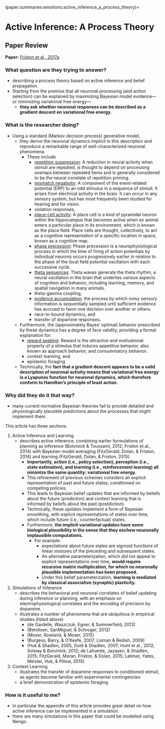(paper:summaries:emotions:active_inference_a_process_theory)=
# Active Inference: A Process Theory 

## Paper Review

**Paper:** [Friston et al., 2017a](https://doi.org/10.1162/NECO_a_00912)

### What question are they trying to answer?
- describing a process theory based on active inference and belief propagation. 
- Starting from the premise that all neuronal processing (and action selection) can be explained by maximizing Bayesian model evidence—or minimizing variational free energy—
  - **they ask whether neuronal responses can be described as a gradient descent on variational free energy.**

### What is the researcher doing?
- Using a standard (Markov decision process) generative model, 
  - they derive the neuronal dynamics implicit in this description and reproduce a remarkable range of well-characterized neuronal phenomena. 
    - These include 
      - [repetition suppression](https://en.wikipedia.org/wiki/Repetition_priming#Repetition_suppression): A reduction in neural activity when stimuli are repeated, is thought to depend on processing overlaps between repeated items and is generally considered to be the neural correlate of repetition priming. 
      - [mismatch negativity](https://en.wikipedia.org/wiki/Mismatch_negativity): A component of the event-related potential (ERP) to an odd stimulus in a sequence of stimuli. It arises from electrical activity in the brain.  It can occur in any sensory system, but has most frequently been studied for hearing and for vision.
      - violation responses, 
      - [place-cell activity](https://en.wikipedia.org/wiki/Place_cell): A place cell is a kind of pyramidal neuron within the hippocampus that becomes active when an animal enters a particular place in its environment, which is known as the place field. Place cells are thought, collectively, to act as a cognitive representation of a specific location in space, known as a cognitive map.
      - [phase precession](https://en.wikipedia.org/wiki/Phase_precession): Phase precession is a neurophysiological process in which the time of firing of action potentials by individual neurons occurs progressively earlier in relation to the phase of the local field potential oscillation with each successive cycle.
      - [theta sequences](https://en.wikipedia.org/wiki/Theta_wave): Theta waves generate the theta rhythm, a neural oscillation in the brain that underlies various aspects of cognition and behavior, including learning, memory, and spatial navigation in many animals.
      - theta-gamma coupling, 
      - [evidence accumulation](https://link.springer.com/referenceworkentry/10.1007%2F978-1-4614-7320-6_309-2): the process by which noisy sensory information is sequentially sampled until sufficient evidence has accrued to favor one decision over another or others.
      - race-to-bound dynamics, and 
      - transfer of dopamine responses. 
  - Furthermore, the (approximately Bayes’ optimal) behavior prescribed by these dynamics has a degree of face validity, providing a formal explanation for:
    - [reward seeking](https://en.wikipedia.org/wiki/Reward_system): Reward is the attractive and motivational property of a stimulus that induces appetitive behavior, also known as approach behavior, and consummatory behavior.
    - context learning, and 
    - epistemic foraging
  - Technically, the **fact that a gradient descent appears to be a valid description of neuronal activity means that variational free energy is a Lyapunov function for neuronal dynamics, which therefore conform to Hamilton’s principle of least action.**

### Why did they do it that way? 
- many current normative Bayesian theories fail to provide detailed and physiologically plausible predictions about the processes that might implement them. 

This article has three sections. 
1. Active Inference and Learning
   - describes active inference, combining earlier formulations of planning as inference (Botvinick & Toussaint, 2012; Friston et al., 2014) with Bayesian model averaging (FitzGerald, Dolan, & Friston, 2014) and learning (FitzGerald, Dolan, & Friston, 2015). 
      - **Importantly, action (i.e., policy selection), perception (i.e., state estimation), and learning (i.e., reinforcement learning) all minimize the same quantity: variational free energy.**
      - This refinement of previous schemes considers an explicit representation of past and future states, conditioned on competing policies. 
      - This leads to Bayesian belief updates that are informed by beliefs about the future (prediction) and context learning that is informed by beliefs about the past (postdiction). 
      - Technically, these updates implement a form of Bayesian smoothing, with explicit representations of states over time, which include future (i.e., counterfactual) states. 
      - Furthermore, **the implicit variational updates have some biological plausibility in the sense that they eschew neuronally implausible computations.**
        - For example: 
          - expectations about future states are sigmoid functions of linear mixtures of the preceding and subsequent states. 
          - An alternative parameterization, which did not appeal to explicit representations over time, **would require recursive matrix multiplication, for which no neuronally plausible implementation has been proposed.**
          - Under this belief parameterization, **learning is mediated by classical associative (synaptic) plasticity.** 
2. Simulations of Inference
    - describes the behavioral and neuronal correlates of belief updating during inference or planning, with an emphasis on electrophysiological correlates and the encoding of precision by dopamine.
    - illustrates a number of phenomena that are ubiquitous in empirical studies.(listed above)
      - (de Gardelle, Waszczuk, Egner, & Summerfield, 2013) 
      - (Bendixen, SanMiguel, & Schroger, 2012) 
      - (Moser, Rowland, & Moser, 2015)
      - (Burgess, Barry, & O’Keefe, 2007; Lisman & Redish, 2009)
      - (Huk & Shadlen, 2005, Gold & Shadlen, 2007; Hunt et al., 2012; Solway & Botvinick, 2012; de Lafuente, Jazayeri, & Shadlen, 2015; FitzGerald, Moran, Friston, & Dolan, 2015; Latimer, Yates, Meister, Huk, & Pillow, 2015)
3. Context Learning
   - illustrates the transfer of dopamine responses to conditioned stimuli, as agents become familiar with experimental contingencies
   - a brief demonstration of epistemic foraging

### How is it useful to me?
- In particular the appendix of this article provides great detail on how active inference can be implemented in a simulation.
- there are many simulations in this paper that could be modelled using Nengo.

